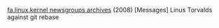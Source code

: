 
[fa.linux.kernel newsgroups archives](http://yarchive.net/comp/linux/git_rebase.html)
(2008) [Messages] Linus Torvalds against git rebase
